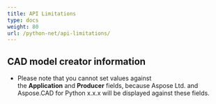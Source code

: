 ```yaml
---
title: API Limitations
type: docs
weight: 80
url: /python-net/api-limitations/
---
```


## **CAD model creator information**
- Please note that you cannot set values against the **Application** and **Producer** fields, because Aspose Ltd. and Aspose.CAD for Python x.x.x will be displayed against these fields.
